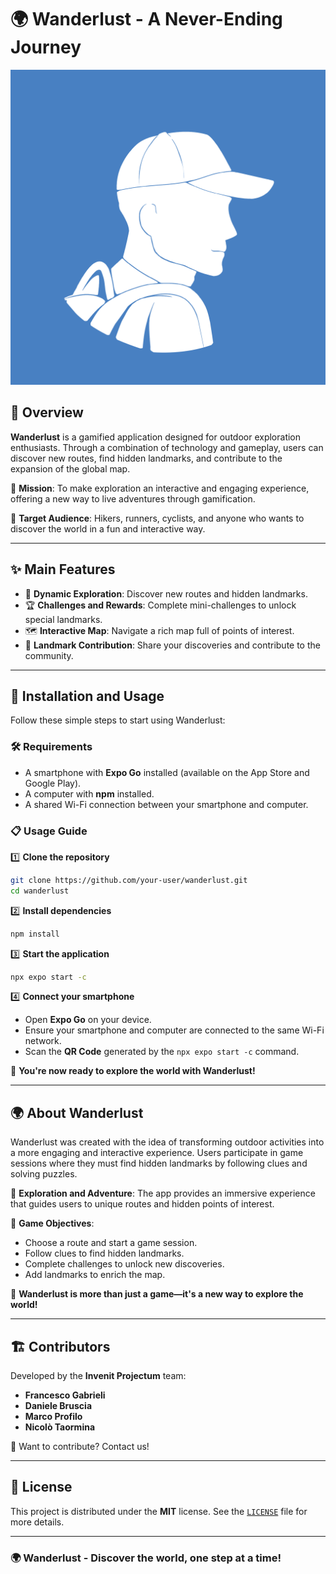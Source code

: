 # 🌍 Wanderlust - A Never-Ending Journey

![Wanderlust Logo](assets/images/adaptive-icon.png) 

## 🍃 Overview
**Wanderlust** is a gamified application designed for outdoor exploration enthusiasts. Through a combination of technology and gameplay, users can discover new routes, find hidden landmarks, and contribute to the expansion of the global map.

🌟 **Mission**: To make exploration an interactive and engaging experience, offering a new way to live adventures through gamification.

👥 **Target Audience**: Hikers, runners, cyclists, and anyone who wants to discover the world in a fun and interactive way.

---

## ✨ Main Features
- 📍 **Dynamic Exploration**: Discover new routes and hidden landmarks.
- 🏆 **Challenges and Rewards**: Complete mini-challenges to unlock special landmarks.
- 🗺 **Interactive Map**: Navigate a rich map full of points of interest.
- 📸 **Landmark Contribution**: Share your discoveries and contribute to the community.

---

## 🚀 Installation and Usage
Follow these simple steps to start using Wanderlust:

### 🛠️ Requirements
- A smartphone with **Expo Go** installed (available on the App Store and Google Play).
- A computer with **npm** installed.
- A shared Wi-Fi connection between your smartphone and computer.

### 📋 Usage Guide
1️⃣ **Clone the repository**
```bash
git clone https://github.com/your-user/wanderlust.git
cd wanderlust
```

2️⃣ **Install dependencies**
```bash
npm install
```

3️⃣ **Start the application**
```bash
npx expo start -c
```

4️⃣ **Connect your smartphone**
- Open **Expo Go** on your device.
- Ensure your smartphone and computer are connected to the same Wi-Fi network.
- Scan the **QR Code** generated by the `npx expo start -c` command.

🎉 **You're now ready to explore the world with Wanderlust!**

---

## 🌍 About Wanderlust
Wanderlust was created with the idea of transforming outdoor activities into a more engaging and interactive experience. Users participate in game sessions where they must find hidden landmarks by following clues and solving puzzles.

👣 **Exploration and Adventure**: The app provides an immersive experience that guides users to unique routes and hidden points of interest.

🎯 **Game Objectives**:
- Choose a route and start a game session.
- Follow clues to find hidden landmarks.
- Complete challenges to unlock new discoveries.
- Add landmarks to enrich the map.

🌟 **Wanderlust is more than just a game—it's a new way to explore the world!**

---

## 🏗️ Contributors
Developed by the **Invenit Projectum** team:
- **Francesco Gabrieli**
- **Daniele Bruscia**
- **Marco Profilo**
- **Nicolò Taormina**

🚀 Want to contribute? Contact us!

---

## 📜 License
This project is distributed under the **MIT** license. See the [`LICENSE`](LICENSE) file for more details.

---

### 🌍 Wanderlust - Discover the world, one step at a time!
